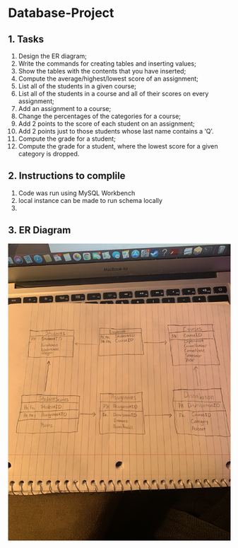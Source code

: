 # Database-Project

## 1. Tasks

1. Design the ER diagram;
2. Write the commands for creating tables and inserting values;
3. Show the tables with the contents that you have inserted;
4. Compute the average/highest/lowest score of an assignment;
5. List all of the students in a given course;
6. List all of the students in a course and all of their scores on every assignment;
7. Add an assignment to a course;
8. Change the percentages of the categories for a course;
9. Add 2 points to the score of each student on an assignment;
10. Add 2 points just to those students whose last name contains a ‘Q’.
11. Compute the grade for a student;
12. Compute the grade for a student, where the lowest score for a given category is dropped.


## 2. Instructions to complile
1. Code was run using MySQL Workbench
2. local instance can be made to run schema locally
3. 

## 3. ER Diagram

![Image](IMG_4618.jpeg)
